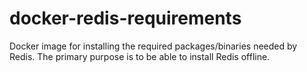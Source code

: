 # docker-redis-requirements

Docker image for installing the required packages/binaries needed by Redis. The
primary purpose is to be able to install Redis offline.

